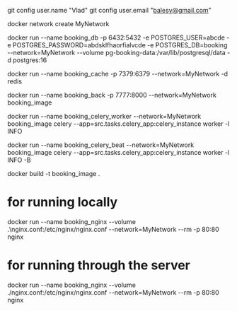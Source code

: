 git config user.name "Vlad"
git config user.email "balesy@gmail.com"


docker network create MyNetwork

docker run --name booking_db -p 6432:5432 -e POSTGRES_USER=abcde -e POSTGRES_PASSWORD=abdsklfhaorfialvcde -e POSTGRES_DB=booking --network=MyNetwork --volume pg-booking-data:/var/lib/postgresql/data -d postgres:16

docker run --name booking_cache -p 7379:6379 --network=MyNetwork -d redis  

docker run --name booking_back -p 7777:8000 --network=MyNetwork booking_image

docker run --name booking_celery_worker --network=MyNetwork booking_image celery --app=src.tasks.celery_app:celery_instance worker -l INFO

docker run --name booking_celery_beat --network=MyNetwork booking_image celery --app=src.tasks.celery_app:celery_instance worker -l INFO -B

docker build -t booking_image .

# for running locally
docker run --name booking_nginx --volume .\nginx.conf:/etc/nginx/nginx.conf --network=MyNetwork --rm -p 80:80 nginx

# for running through the server 
docker run --name booking_nginx --volume ./nginx.conf:/etc/nginx/nginx.conf --network=MyNetwork --rm -p 80:80 nginx 